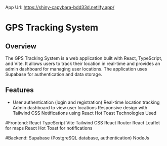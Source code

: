 App Url: https://shiny-capybara-bdd33d.netlify.app/

# GPS Tracking System #
## Overview ##
The GPS Tracking System is a web application built with React, TypeScript, and Vite. It allows users to track their location in real-time and provides an admin dashboard for managing user locations. The application uses Supabase for authentication and data storage.

## Features ##
* User authentication (login and registration)
Real-time location tracking
Admin dashboard to view user locations
Responsive design with Tailwind CSS
Notifications using React Hot Toast
Technologies Used

#Frontend:
React
TypeScript
Vite
Tailwind CSS
React Router
React Leaflet for maps
React Hot Toast for notifications

#Backend:
Supabase (PostgreSQL database, authentication)
NodeJs
